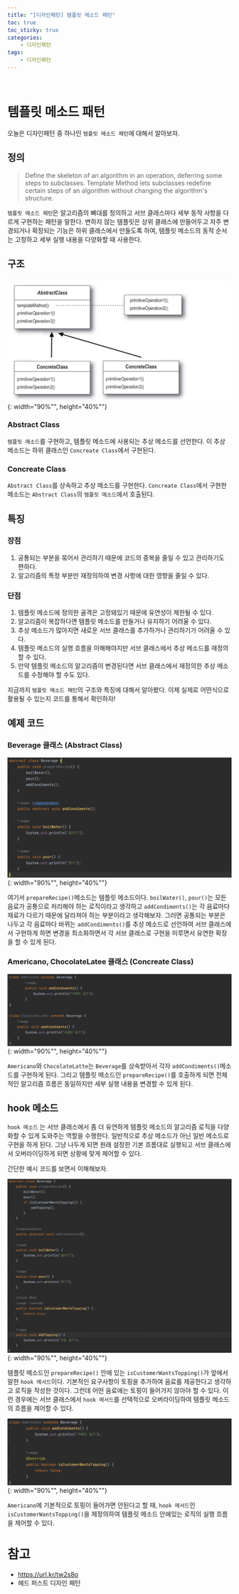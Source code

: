 ```yaml
---
title: "[디자인패턴] 템플릿 메소드 패턴"
toc: true
toc_sticky: true
categories: 
    - 디자인패턴
tags:
    - 디자인패턴
---
```


<br>

# 템플릿 메소드 패턴

오늘은 디자인패턴 중 하나인 `템플릿 메소드 패턴`에 대해서 알아보자.

## 정의
> Define the skeleton of an algorithm in an operation, deferring some steps to subclasses. Template Method lets subclasses redefine certain steps of an algorithm without changing the algorithm's structure.

`템플릿 메소드 패턴`은 알고리즘의 뼈대를 정의하고 서브 클래스마다 세부 동작 사항을 다르게 구현하는 패턴을 말한다.
변하지 않는 템플릿은 상위 클래스에 만들어두고 자주 변경되거나 확장되는 기능은 하위 클래스에서 만들도록 하여, 템플릿 메소드의 동작 순서는 고정하고 세부 실행 내용을 다양화할 때 사용한다.

## 구조

![img1](/assets/images/49_1.png){: width="90%"", height="40%""} <br>


### Abstract Class
`템플릿 메소드`를 구현하고, 템플릿 메소드에 사용되는 추상 메소드를 선언한다.
이 추상 메소드는 하위 클래스인 `Concreate Class`에서 구현된다.

### Concreate Class
`Abstract Class`를 상속하고 추상 메소드를 구현한다. `Concreate Class`에서 구현한 메소드는 `Abstract Class`의 `템플릿 메소드`에서 호출된다.

## 특징

### 장점
1. 공통되는 부분을  묶어서 관리하기 때문에 코드의 중복을 줄일 수 있고 관리하기도 편하다.
2. 알고리즘의 특정 부분만 재정의하여 변경 사항에 대한 영향을 줄일 수 있다.

### 단점
1. 템플릿 메소드에 정의한 골격은 고정돼있기 때문에 유연성이 제한될 수 있다.
2. 알고리즘이 복잡하다면 템플릿 메소드를 만들거나 유지하기 어려울 수 있다.
3. 추상 메소드가 많아지면 새로운 서브 클래스를 추가하거나 관리하기가 어려울 수 있다.
4. 템플릿 메소드의 실행 흐름을 이해해야지만 서브 클래스에서 추상 메소드를 재정의할 수 있다.
5. 만약 템플릿 메소드의 알고리즘이 변경된다면 서브 클래스에서 재정의한 추상 메소드를 수정해야 할 수도 있다.

지금까지 `템플릿 메소드 패턴`의 구조와 특징에 대해서 알아봤다.
이제 실제로 어떤식으로 활용될 수 있는지 코드를 통해서 확인하자!

## 예제 코드



### Beverage 클래스 (Abstract Class)

![img2](/assets/images/49_2.png){: width="90%"", height="40%""} <br>

여기서 `prepareRecipe()`메소드는 템플릿 메소드이다. 
`boilWater()`,  `pour()`는 모든 음료가 공통으로 처리해야 하는 로직이라고 생각하고 `addCondiments()`는 각 음료마다 재료가 다르기 때문에 달라져야 하는 부분이라고 생각해보자.
그러면 공통되는 부분은 나두고 각 음료마다 바뀌는 `addCondiments()`를 추상 메소드로 선언하여 서브 클래스에서 구현하게 하면 변경을 최소화하면서 각 서브 클래스로 구현을 미루면서 유연한 확장을 할 수 있게 된다.


### Americano, ChocolateLatee 클래스 (Concreate Class)

![img3](/assets/images/49_3.png){: width="90%"", height="40%""} <br>

`Americano`와  `ChocolateLatte`는 `Beverage`를 상속받아서 각자 `addCondiments()`메소드를 구현하게 된다. 그리고 템플릿 메소드인 `prepareRecipe()`를 호출하게 되면 전체적인 알고리즘 흐름은 동일하지만 세부 실행 내용을 변경할 수 있게 된다.

## hook 메소드
`hook 메소드` 는 서브 클래스에서 좀 더 유연하게 템플릿 메소드의 알고리즘 로직을 다양화할 수 있게 도와주는 역할을 수행한다.
일반적으로 추상 메소드가 아닌 일반 메소드로 구현을 하게 된다.
그냥 나두게 되면 원래 설정한 기본 흐름대로 실행되고 서브 클래스에서 오버라이딩하게 되면 상황에 맞게 제어할 수 있다.

간단한 예시 코드를 보면서 이해해보자.

![img4](/assets/images/49_4.png){: width="90%"", height="40%""} <br>

템플릿 메소드인 `prepareRecipe()` 안에 있는 `isCustomerWantsTopping()`가 앞에서 말한 `hook 메서드`이다.
기본적인 요구사항이 토핑을 추가하여 음료를 제공한다고 생각하고 로직을 작성한 것이다. 그런데 어떤 음료에는 토핑이 들어가지 않아야 할 수 있다. 이런 경우에는 서브 클래스에서 `hook 메서드`를 선택적으로 오버라이딩하여 템플릿 메소드의 흐름을 제어할 수 있다.

![img5](/assets/images/49_5.png){: width="90%"", height="40%""} <br>

`Americano`에 기본적으로 토핑이 들어가면 안된다고 할 때, `hook 메서드`인 `isCustomerWantsTopping()`을 제정의하여 템플릿 메소드 안에있는 로직의 실행 흐름을 제어할 수 있다.


# 참고
* https://url.kr/tw2s8o
* 헤드 퍼스트 디자인 패턴